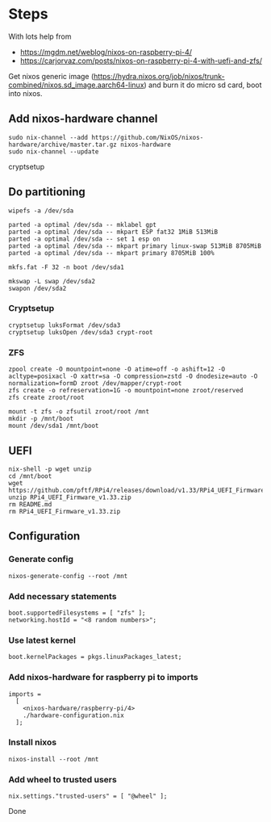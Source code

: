 # Steps

With lots help from

* <https://mgdm.net/weblog/nixos-on-raspberry-pi-4/>
* <https://carjorvaz.com/posts/nixos-on-raspberry-pi-4-with-uefi-and-zfs/>

Get nixos generic image (<https://hydra.nixos.org/job/nixos/trunk-combined/nixos.sd_image.aarch64-linux>) and burn it do micro sd card, boot into nixos.

## Add nixos-hardware channel

```
sudo nix-channel --add https://github.com/NixOS/nixos-hardware/archive/master.tar.gz nixos-hardware
sudo nix-channel --update
```

cryptsetup

## Do partitioning

```
wipefs -a /dev/sda

parted -a optimal /dev/sda -- mklabel gpt
parted -a optimal /dev/sda -- mkpart ESP fat32 1MiB 513MiB
parted -a optimal /dev/sda -- set 1 esp on
parted -a optimal /dev/sda -- mkpart primary linux-swap 513MiB 8705MiB
parted -a optimal /dev/sda -- mkpart primary 8705MiB 100%

mkfs.fat -F 32 -n boot /dev/sda1

mkswap -L swap /dev/sda2
swapon /dev/sda2
```

### Cryptsetup

```
cryptsetup luksFormat /dev/sda3
cryptsetup luksOpen /dev/sda3 crypt-root
```

### ZFS

```
zpool create -O mountpoint=none -O atime=off -o ashift=12 -O acltype=posixacl -O xattr=sa -O compression=zstd -O dnodesize=auto -O normalization=formD zroot /dev/mapper/crypt-root
zfs create -o refreservation=1G -o mountpoint=none zroot/reserved
zfs create zroot/root

mount -t zfs -o zfsutil zroot/root /mnt
mkdir -p /mnt/boot
mount /dev/sda1 /mnt/boot
```

## UEFI

```
nix-shell -p wget unzip
cd /mnt/boot
wget https://github.com/pftf/RPi4/releases/download/v1.33/RPi4_UEFI_Firmware_v1.33.zip
unzip RPi4_UEFI_Firmware_v1.33.zip
rm README.md
rm RPi4_UEFI_Firmware_v1.33.zip
```

## Configuration

### Generate config

```
nixos-generate-config --root /mnt
```

### Add necessary statements

```
boot.supportedFilesystems = [ "zfs" ];
networking.hostId = "<8 random numbers>";
```

### Use latest kernel

```
boot.kernelPackages = pkgs.linuxPackages_latest;
```

### Add nixos-hardware for raspberry pi to imports

```
imports =
  [
    <nixos-hardware/raspberry-pi/4>
    ./hardware-configuration.nix
  ];
```

### Install nixos

```
nixos-install --root /mnt
```

### Add wheel to trusted users

```
nix.settings."trusted-users" = [ "@wheel" ];
```

Done